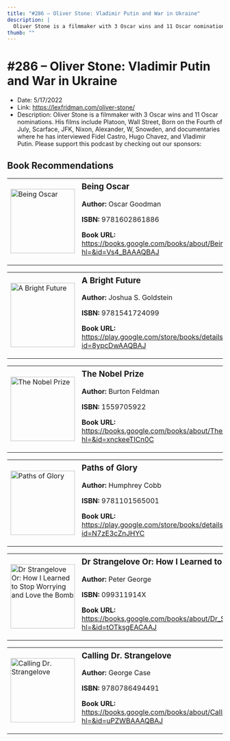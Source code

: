 ```yaml
---
title: "#286 – Oliver Stone: Vladimir Putin and War in Ukraine"
description: |
  Oliver Stone is a filmmaker with 3 Oscar wins and 11 Oscar nominations. His films include Platoon, Wall Street, Born on the Fourth of July, Scarface, JFK, Nixon, Alexander, W, Snowden, and documentaries where he has interviewed Fidel Castro, Hugo Chavez, and Vladimir Putin. Please support this podcast by checking out our sponsors:"
thumb: ""
---
```


# #286 – Oliver Stone: Vladimir Putin and War in Ukraine

  - Date: 5/17/2022
  - Link: https://lexfridman.com/oliver-stone/
  - Description: Oliver Stone is a filmmaker with 3 Oscar wins and 11 Oscar nominations. His films include Platoon, Wall Street, Born on the Fourth of July, Scarface, JFK, Nixon, Alexander, W, Snowden, and documentaries where he has interviewed Fidel Castro, Hugo Chavez, and Vladimir Putin. Please support this podcast by checking out our sponsors:

## Book Recommendations

<table style="border: none;"><tr style="border: none;"><td style="border: none;"><img src="https://books.google.com/books/content?id=Vs4_BAAAQBAJ&printsec=frontcover&img=1&zoom=1&edge=curl&source=gbs_api" alt="Being Oscar" width="150" style="vertical-align: top;"></td><td style="border: none; vertical-align: top;"><h3 style='margin-top: 5'>Being Oscar</h3><p><strong>Author:</strong> Oscar Goodman</p><p><strong>ISBN:</strong> 9781602861886</p><p><strong>Book URL:</strong> <a href="https://books.google.com/books/about/Being_Oscar.html?hl=&id=Vs4_BAAAQBAJ">https://books.google.com/books/about/Being_Oscar.html?hl=&id=Vs4_BAAAQBAJ</a></p></td></tr></table>
<table style="border: none;"><tr style="border: none;"><td style="border: none;"><img src="https://books.google.com/books/content?id=8ypcDwAAQBAJ&printsec=frontcover&img=1&zoom=1&edge=curl&source=gbs_api" alt="A Bright Future" width="150" style="vertical-align: top;"></td><td style="border: none; vertical-align: top;"><h3 style='margin-top: 5'>A Bright Future</h3><p><strong>Author:</strong> Joshua S. Goldstein</p><p><strong>ISBN:</strong> 9781541724099</p><p><strong>Book URL:</strong> <a href="https://play.google.com/store/books/details?id=8ypcDwAAQBAJ">https://play.google.com/store/books/details?id=8ypcDwAAQBAJ</a></p></td></tr></table>
<table style="border: none;"><tr style="border: none;"><td style="border: none;"><img src="https://books.google.com/books/content?id=xnckeeTICn0C&printsec=frontcover&img=1&zoom=1&edge=curl&source=gbs_api" alt="The Nobel Prize" width="150" style="vertical-align: top;"></td><td style="border: none; vertical-align: top;"><h3 style='margin-top: 5'>The Nobel Prize</h3><p><strong>Author:</strong> Burton Feldman</p><p><strong>ISBN:</strong> 1559705922</p><p><strong>Book URL:</strong> <a href="https://books.google.com/books/about/The_Nobel_Prize.html?hl=&id=xnckeeTICn0C">https://books.google.com/books/about/The_Nobel_Prize.html?hl=&id=xnckeeTICn0C</a></p></td></tr></table>
<table style="border: none;"><tr style="border: none;"><td style="border: none;"><img src="https://books.google.com/books/content?id=N7zE3cZnJHYC&printsec=frontcover&img=1&zoom=1&edge=curl&source=gbs_api" alt="Paths of Glory" width="150" style="vertical-align: top;"></td><td style="border: none; vertical-align: top;"><h3 style='margin-top: 5'>Paths of Glory</h3><p><strong>Author:</strong> Humphrey Cobb</p><p><strong>ISBN:</strong> 9781101565001</p><p><strong>Book URL:</strong> <a href="https://play.google.com/store/books/details?id=N7zE3cZnJHYC">https://play.google.com/store/books/details?id=N7zE3cZnJHYC</a></p></td></tr></table>
<table style="border: none;"><tr style="border: none;"><td style="border: none;"><img src="https://books.google.com/books/content?id=tOTksgEACAAJ&printsec=frontcover&img=1&zoom=1&source=gbs_api" alt="Dr Strangelove Or: How I Learned to Stop Worrying and Love the Bomb" width="150" style="vertical-align: top;"></td><td style="border: none; vertical-align: top;"><h3 style='margin-top: 5'>Dr Strangelove Or: How I Learned to Stop Worrying and Love the Bomb</h3><p><strong>Author:</strong> Peter George</p><p><strong>ISBN:</strong> 099311914X</p><p><strong>Book URL:</strong> <a href="https://books.google.com/books/about/Dr_Strangelove_Or_How_I_Learned_to_Stop.html?hl=&id=tOTksgEACAAJ">https://books.google.com/books/about/Dr_Strangelove_Or_How_I_Learned_to_Stop.html?hl=&id=tOTksgEACAAJ</a></p></td></tr></table>
<table style="border: none;"><tr style="border: none;"><td style="border: none;"><img src="https://books.google.com/books/content?id=uPZWBAAAQBAJ&printsec=frontcover&img=1&zoom=1&edge=curl&source=gbs_api" alt="Calling Dr. Strangelove" width="150" style="vertical-align: top;"></td><td style="border: none; vertical-align: top;"><h3 style='margin-top: 5'>Calling Dr. Strangelove</h3><p><strong>Author:</strong> George Case</p><p><strong>ISBN:</strong> 9780786494491</p><p><strong>Book URL:</strong> <a href="https://books.google.com/books/about/Calling_Dr_Strangelove.html?hl=&id=uPZWBAAAQBAJ">https://books.google.com/books/about/Calling_Dr_Strangelove.html?hl=&id=uPZWBAAAQBAJ</a></p></td></tr></table>
